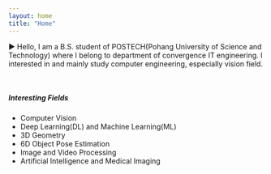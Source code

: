 ```yaml
---
layout: home
title: "Home"
---
```


▶︎ Hello, I am a B.S. student of POSTECH(Pohang University of Science and Technology) where I belong to department of convergence IT engineering. I interested in and mainly study computer engineering, especially vision field. 

<br/>

##### ***Interesting Fields***
- Computer Vision
- Deep Learning(DL) and Machine Learning(ML)
- 3D Geometry
- 6D Object Pose Estimation
- Image and Video Processing
- Artificial Intelligence and Medical Imaging 

